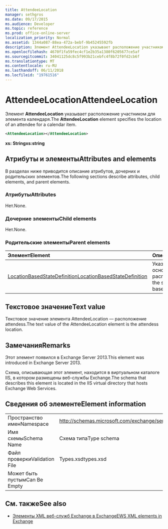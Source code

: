 ```yaml
---
title: AttendeeLocation
manager: sethgros
ms.date: 09/17/2015
ms.audience: Developer
ms.topic: reference
ms.prod: office-online-server
localization_priority: Normal
ms.assetid: 1344a087-88ea-472a-bebf-9b45245592fb
description: Элемент AttendeeLocation указывает расположение участником для элемента календаря.
ms.openlocfilehash: 4670f1fa59fec4cf1e2b35a1380f6205677ce5af
ms.sourcegitcommit: 34041125dc8c5f993b21cebfc4f8b72f0fd2cb6f
ms.translationtype: MT
ms.contentlocale: ru-RU
ms.lasthandoff: 06/11/2018
ms.locfileid: "19761516"
---
```

# <a name="attendeelocation"></a><span data-ttu-id="a4eb7-103">AttendeeLocation</span><span class="sxs-lookup"><span data-stu-id="a4eb7-103">AttendeeLocation</span></span>

<span data-ttu-id="a4eb7-104">Элемент **AttendeeLocation** указывает расположение участником для элемента календаря.</span><span class="sxs-lookup"><span data-stu-id="a4eb7-104">The **AttendeeLocation** element specifies the location of an attendee for a calendar item.</span></span> 
  
```XML
<AttendeeLocation></AttendeeLocation>
```

 <span data-ttu-id="a4eb7-105">**xs: String**</span><span class="sxs-lookup"><span data-stu-id="a4eb7-105">**xs:string**</span></span>
## <a name="attributes-and-elements"></a><span data-ttu-id="a4eb7-106">Атрибуты и элементы</span><span class="sxs-lookup"><span data-stu-id="a4eb7-106">Attributes and elements</span></span>

<span data-ttu-id="a4eb7-107">В разделах ниже приводится описание атрибутов, дочерних и родительских элементов.</span><span class="sxs-lookup"><span data-stu-id="a4eb7-107">The following sections describe attributes, child elements, and parent elements.</span></span>
  
### <a name="attributes"></a><span data-ttu-id="a4eb7-108">Атрибуты</span><span class="sxs-lookup"><span data-stu-id="a4eb7-108">Attributes</span></span>

<span data-ttu-id="a4eb7-109">Нет.</span><span class="sxs-lookup"><span data-stu-id="a4eb7-109">None.</span></span>
  
### <a name="child-elements"></a><span data-ttu-id="a4eb7-110">Дочерние элементы</span><span class="sxs-lookup"><span data-stu-id="a4eb7-110">Child elements</span></span>

<span data-ttu-id="a4eb7-111">Нет.</span><span class="sxs-lookup"><span data-stu-id="a4eb7-111">None.</span></span>
  
### <a name="parent-elements"></a><span data-ttu-id="a4eb7-112">Родительские элементы</span><span class="sxs-lookup"><span data-stu-id="a4eb7-112">Parent elements</span></span>

|<span data-ttu-id="a4eb7-113">**Элемент**</span><span class="sxs-lookup"><span data-stu-id="a4eb7-113">**Element**</span></span>|<span data-ttu-id="a4eb7-114">**Описание**</span><span class="sxs-lookup"><span data-stu-id="a4eb7-114">**Description**</span></span>|
|:-----|:-----|
|[<span data-ttu-id="a4eb7-115">LocationBasedStateDefinition</span><span class="sxs-lookup"><span data-stu-id="a4eb7-115">LocationBasedStateDefinition</span></span>](locationbasedstatedefinition.md) <br/> |<span data-ttu-id="a4eb7-116">Указывает состояние, основанного на расположении.</span><span class="sxs-lookup"><span data-stu-id="a4eb7-116">Specifies the state when it is based on location.</span></span>  <br/> |
   
## <a name="text-value"></a><span data-ttu-id="a4eb7-117">Текстовое значение</span><span class="sxs-lookup"><span data-stu-id="a4eb7-117">Text value</span></span>

<span data-ttu-id="a4eb7-118">Текстовое значение элемента AttendeeLocation — расположение attendess.</span><span class="sxs-lookup"><span data-stu-id="a4eb7-118">The text value of the AttendeeLocation element is the attendess location.</span></span>
  
## <a name="remarks"></a><span data-ttu-id="a4eb7-119">Замечания</span><span class="sxs-lookup"><span data-stu-id="a4eb7-119">Remarks</span></span>

<span data-ttu-id="a4eb7-120">Этот элемент появился в Exchange Server 2013.</span><span class="sxs-lookup"><span data-stu-id="a4eb7-120">This element was introduced in Exchange Server 2013.</span></span>
  
<span data-ttu-id="a4eb7-121">Схема, описывающая этот элемент, находится в виртуальном каталоге IIS, в котором размещены веб-службы Exchange.</span><span class="sxs-lookup"><span data-stu-id="a4eb7-121">The schema that describes this element is located in the IIS virtual directory that hosts Exchange Web Services.</span></span>
  
## <a name="element-information"></a><span data-ttu-id="a4eb7-122">Сведения об элементе</span><span class="sxs-lookup"><span data-stu-id="a4eb7-122">Element information</span></span>

|||
|:-----|:-----|
|<span data-ttu-id="a4eb7-123">Пространство имен</span><span class="sxs-lookup"><span data-stu-id="a4eb7-123">Namespace</span></span>  <br/> |http://schemas.microsoft.com/exchange/services/2006/types  <br/> |
|<span data-ttu-id="a4eb7-124">Имя схемы</span><span class="sxs-lookup"><span data-stu-id="a4eb7-124">Schema Name</span></span>  <br/> |<span data-ttu-id="a4eb7-125">Схема типа</span><span class="sxs-lookup"><span data-stu-id="a4eb7-125">Type schema</span></span>  <br/> |
|<span data-ttu-id="a4eb7-126">Файл проверки</span><span class="sxs-lookup"><span data-stu-id="a4eb7-126">Validation File</span></span>  <br/> |<span data-ttu-id="a4eb7-127">Types.xsd</span><span class="sxs-lookup"><span data-stu-id="a4eb7-127">types.xsd</span></span>  <br/> |
|<span data-ttu-id="a4eb7-128">Может быть пустым</span><span class="sxs-lookup"><span data-stu-id="a4eb7-128">Can Be Empty</span></span>  <br/> ||
   
## <a name="see-also"></a><span data-ttu-id="a4eb7-129">См. также</span><span class="sxs-lookup"><span data-stu-id="a4eb7-129">See also</span></span>

- [<span data-ttu-id="a4eb7-130">Элементы XML веб-служб Exchange в Exchange</span><span class="sxs-lookup"><span data-stu-id="a4eb7-130">EWS XML elements in Exchange</span></span>](ews-xml-elements-in-exchange.md)

